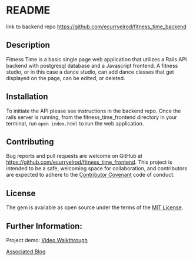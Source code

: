 # README
link to backend repo https://github.com/ecurryelrod/fitness_time_backend 

## Description
Fitness Time is a basic single page web application that utilizes a Rails API backend with postgresql database and a Javascript frontend. A fitness studio, or in this case a dance studio, can add dance classes that get displayed on the page, can be edited, or deleted. 

## Installation
To initiate the API please see instructions in the backend repo. Once the rails server is running, from the fitness_time_frontend directory in your terminal, run `open index.html` to run the web application. 

## Contributing
Bug reports and pull requests are welcome on GitHub at https://github.com/ecurryelrod/fitness_time_frontend. This project is intended to be a safe, welcoming space for collaboration, and contributors are expected to adhere to the [Contributor Covenant](http://contributor-covenant.org) code of conduct.

## License

The gem is available as open source under the terms of the [MIT License](https://opensource.org/licenses/MIT).

## Further Information:

Project demo:
[Video Walkthrough](https://www.youtube.com/watch?v=aFeOXhzG8Hw)

[Associated Blog](https://ecurryelrod.medium.com/javascript-rails-api-my-journey-255e92a18ee3)